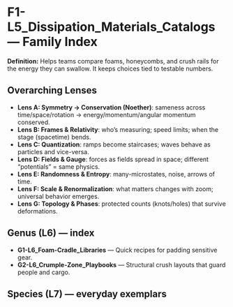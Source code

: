 # F1-L5_Dissipation_Materials_Catalogs — Family Index
**Definition:** Helps teams compare foams, honeycombs, and crush rails for the energy they can swallow. It keeps choices tied to testable numbers.

## Overarching Lenses

- **Lens A: Symmetry -> Conservation (Noether)**: sameness across time/space/rotation → energy/momentum/angular momentum conserved.
- **Lens B: Frames & Relativity**: who’s measuring; speed limits; when the stage (spacetime) bends.
- **Lens C: Quantization**: ramps become staircases; waves behave as particles and vice-versa.
- **Lens D: Fields & Gauge**: forces as fields spread in space; different “potentials” = same physics.
- **Lens E: Randomness & Entropy**: many-microstates, noise, arrows of time.
- **Lens F: Scale & Renormalization**: what matters changes with zoom; universal behavior emerges.
- **Lens G: Topology & Phases**: protected counts (knots/holes) that survive deformations.

## Genus (L6) — index
- **G1-L6_Foam-Cradle_Libraries** — Quick recipes for padding sensitive gear.
- **G2-L6_Crumple-Zone_Playbooks** — Structural crush layouts that guard people and cargo.

## Species (L7) — everyday exemplars
